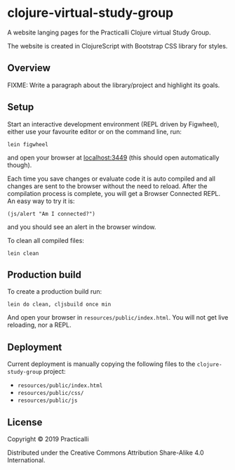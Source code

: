 # clojure-virtual-study-group

A website langing pages for the Practicalli Clojure virtual Study Group.

The website is created in ClojureScript with Bootstrap CSS library for styles.

## Overview

FIXME: Write a paragraph about the library/project and highlight its goals.

## Setup

Start an interactive development environment (REPL driven by Figwheel), either use your favourite editor or on the command line, run:

    lein figwheel

and open your browser at [localhost:3449](http://localhost:3449/) (this should open automatically though).

Each time you save changes or evaluate code it is auto compiled and all changes are sent to the browser without the need to reload. After the compilation process is complete, you will get a Browser Connected REPL. An easy way to try it is:

    (js/alert "Am I connected?")

and you should see an alert in the browser window.

To clean all compiled files:

    lein clean

## Production build

To create a production build run:

    lein do clean, cljsbuild once min

And open your browser in `resources/public/index.html`. You will not
get live reloading, nor a REPL.

## Deployment

Current deployment is manually copying the following files to the `clojure-study-group` project:

* `resources/public/index.html`
* `resources/public/css/`
* `resources/public/js`


## License

Copyright © 2019 Practicalli

Distributed under the Creative Commons Attribution Share-Alike 4.0 International.
